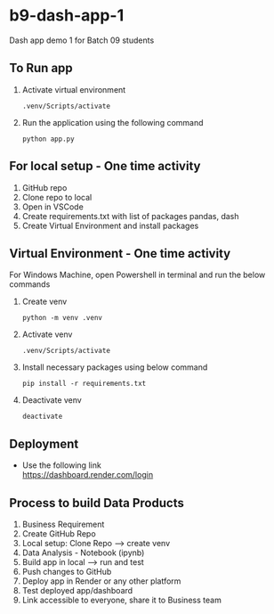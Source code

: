 # b9-dash-app-1
Dash app demo 1 for Batch 09 students

## To Run app
1. Activate virtual environment
    ~~~
    .venv/Scripts/activate
    ~~~
2. Run the application using the following command
    ~~~
    python app.py
    ~~~


## For local setup - One time activity
1. GitHub repo
2. Clone repo to local
3. Open in VSCode
4. Create requirements.txt with list of packages
    pandas, dash
5. Create Virtual Environment and install packages


## Virtual Environment - One time activity
For Windows Machine, open Powershell in terminal and run the below commands

1. Create venv
    ~~~
    python -m venv .venv
    ~~~
2. Activate venv
    ~~~
    .venv/Scripts/activate
    ~~~
3. Install necessary packages using below command
    ~~~
    pip install -r requirements.txt
    ~~~
4. Deactivate venv
    ~~~
    deactivate
    ~~~


## Deployment
- Use the following link <br>
    https://dashboard.render.com/login

## Process to build Data Products
1. Business Requirement 
2. Create GitHub Repo
3. Local setup: Clone Repo --> create venv
4. Data Analysis - Notebook (ipynb)
5. Build app in local --> run and test 
6. Push changes to GitHub
7. Deploy app in Render or any other platform
8. Test deployed app/dashboard
9. Link accessible to everyone, share it to Business team